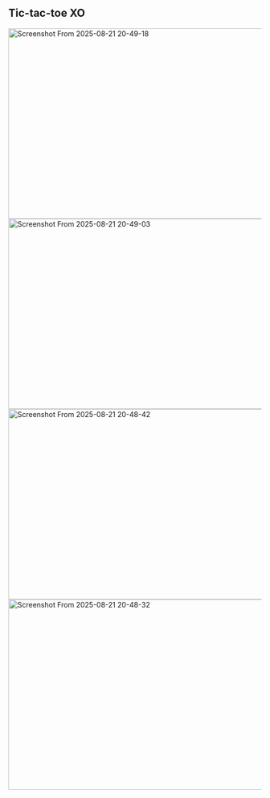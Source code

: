 ## Tic-tac-toe XO

<img width="757" height="379" alt="Screenshot From 2025-08-21 20-49-18" src="https://github.com/user-attachments/assets/be1504bb-4e7b-4b89-9f14-1e6b469fde00" />
<img width="757" height="379" alt="Screenshot From 2025-08-21 20-49-03" src="https://github.com/user-attachments/assets/376e53db-8756-46aa-bb66-9c101705419f" />
<img width="757" height="379" alt="Screenshot From 2025-08-21 20-48-42" src="https://github.com/user-attachments/assets/d4a5193f-230b-49df-aaea-e6557b756c3f" />
<img width="757" height="379" alt="Screenshot From 2025-08-21 20-48-32" src="https://github.com/user-attachments/assets/a776931e-f325-4bd2-aef0-f5ebbd8b6f3d" />

